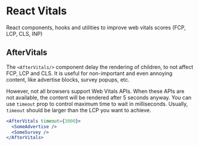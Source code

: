 # React Vitals

React components, hooks and utilities to improve web vitals scores (FCP, LCP, CLS, INP)

## AfterVitals

The `<AfterVitals/>` component delay the rendering of children, to not affect FCP, LCP and CLS. It
is useful for non-important and even annoying content, like advertise blocks, survey popups, etc.

However, not all browsers support Web Vitals APIs. When these APIs are not available, the content
will be rendered after 5 seconds anyway. You can use `timeout` prop to control maximum time to wait
in milliseconds. Usually, `timeout` should be larger than the LCP you want to achieve.

```jsx
<AfterVitals timeout={3000}>
  <SomeAdvertise />
  <SomeSurvey />
</AfterVitals>
```
